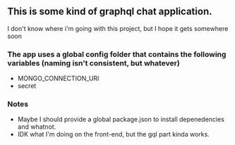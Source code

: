 ## This is some kind of graphql chat application.

I don't know where i'm going with this project, but I hope it gets somewhere soon

### The app uses a global config folder that contains the following variables (naming isn't consistent, but whatever)

-   MONGO_CONNECTION_URI
-   secret

### Notes

-   Maybe I should provide a global package.json to install depenedencies and whatnot.
-   IDK what I'm doing on the front-end, but the gql part kinda works.
